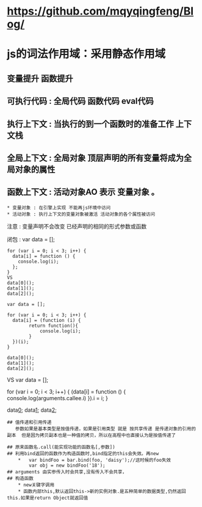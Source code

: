 # https://github.com/mqyqingfeng/Blog/
# js的词法作用域：采用静态作用域
## 变量提升 函数提升
## 可执行代码 : 全局代码 函数代码 eval代码 
## 执行上下文 : 当执行的到一个函数时的准备工作     上下文栈
## 全局上下文 : 全局对象  顶层声明的所有变量将成为全局对象的属性
## 函数上下文 : 活动对象AO 表示 变量对象 。
    * 变量对象 : 在引擎上实现 不能再js环境中访问
    * 活动对象 : 执行上下文的变量对象被激活 活动对象的各个属性被访问
注意 : 变量声明不会改变 已经声明的相同的形式参数或函数

闭包 : 
    var data = [];

    for (var i = 0; i < 3; i++) {
      data[i] = function () {
        console.log(i);
      };
    }
    VS
    data[0]();
    data[1]();
    data[2]();

    var data = [];

    for (var i = 0; i < 3; i++) {
      data[i] = (function (i) {
            return function(){
                console.log(i);
            }
      })(i);
    }

    data[0]();
    data[1]();
    data[2]();
VS
var data = [];

for (var i = 0; i < 3; i++) {
    (data[i] = function () {
       console.log(arguments.callee.i) 
    }).i = i;
}

data[0]();
data[1]();
data[2]();

    ## 值传递和引用传递 
       参数如果是基本类型是按值传递，如果是引用类型 就是 按共享传递 是传递对象的引用的副本  但是因为拷贝副本也是一种值的拷贝，所以在高程中也直接认为是按值传递了

    ## 原来函数名.call(能实现功能的函数名[,参数])
    ## 利用bind返回的函数作为构造函数时,bind指定的this会失效。再new 
        *   var bindFoo = bar.bind(foo, 'daisy');//这时候的foo失效
            var obj = new bindFoo('18');
    ## arguments 由实参传入时会共享,没有传入不会共享，
    ## 构造函数 
        * new关键字调用
        * 函数内部this,默认返回this->新的实例对象.是五种简单的数据类型,仍然返回this.如果是return Object就返回值

